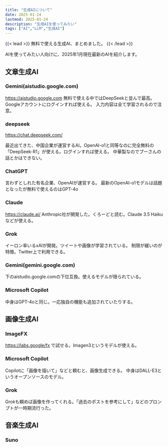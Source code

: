 ```yaml
---
title: "生成AIについて"
date: 2025-01-24
lastmod: 2025-01-24
description: "生成AIを使ってみたい"
tags: ["AI","LLM","生成AI"]
---
```


{{< lead >}}
無料で使える生成AI、まとめました。
{{< /lead >}}

AIを使ってみたい人向けに、2025年1月現在最新のAIを紹介します。

## 文章生成AI

### Gemini(aistudio.google.com)
https://aistudio.google.com
無料で使える中ではDeepSeekと並んで最高。Googleアカウントにログインすれば使える。
入力内容は全て学習されるので注意。

### deepseek
https://chat.deepseek.com/

最近出てきた、中国企業が運営するAI。OpenAI-o1と同等なのに完全無料の「DeepSeek-R1」が使える。ログインすれば使える。
中華製なのでプーさんの話とかはできない。

### ChatGPT

言わずとしれた有名企業、OpenAIが運営する。
最新のOpenAI-o1モデルは話題となったが無料で使えるのはGPT-4o

### Claude
https://claude.ai/
Anthropic社が開発した。くろーどと読む。Claude 3.5 Haikuなどが使える。

### Grok
イーロン率いるxAIが開発。ツイートや画像が学習されている。
制限が緩いのが特徴。Twitter上で利用できる。

### Gemini(gemini.google.com)
下のaistudio.google.comの下位互換。使えるモデルが限られている。

### Microsoft Copilot
中身はGPT-4oと同じ。一応独自の機能も追加されていたりする。

## 画像生成AI

### ImageFX
https://labs.google/fx
で試せる。Imagen3というモデルが使える。

### Microsoft Copilot
Copilotに「画像を描いて」などと頼むと、画像生成できる。
中身はDALL-E3というオープンソースのモデル。

### Grok
Grokも頼めば画像を作ってくれる。「過去のポストを参考にして」などのプロンプトが一時期流行った。

## 音楽生成AI
### Suno

